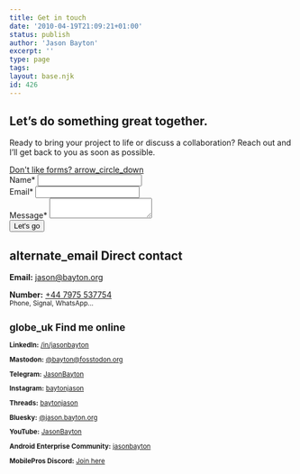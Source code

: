 ```yaml
---
title: Get in touch
date: '2010-04-19T21:09:21+01:00'
status: publish
author: 'Jason Bayton'
excerpt: ''
type: page
tags: 
layout: base.njk
id: 426
---
```


<section class="contact-hero">
<div class="contact-grid">
<div class="contact-info">
  <h1>Let’s do <span class="highlight">something great</span> together.</h1>
  <p>Ready to bring your project to life or discuss a collaboration? Reach out and I’ll get back to you as soon as possible.</p>

  <div class="scroll-down">
    <a href="#contact-details">
      Don't like forms? <span class="material-symbols-outlined">arrow_circle_down</span> 
    </a>
  </div>
</div>
<form name="contact" method="POST" data-netlify="true" action="/contact/success/" class="contact-form">
  <input type="hidden" name="form-name" value="contact">
  <div class="form-group">
    <label for="name">Name<span class="orange">*</span></label>
    <input type="text" id="name" name="name" required>
  </div>
  <div class="form-group">
    <label for="email">Email<span class="orange">*</span></label>
    <input type="email" id="email" name="email" required>
  </div>
  <div class="form-group">
    <label for="message">Message<span class="orange">*</span></label>
    <textarea id="message" name="message" required></textarea>
  </div>
  <button type="submit" class="cta-btn">Let's go</button>
</form>
</div>
</section>

<section class="contact-hero">
  <div class="contact-grid">
    <div class="contact-info">
      <h2 id="contact-details"><span class="material-symbols-outlined">
alternate_email
</span> Direct contact</h2>
      <p><strong>Email:</strong> <a href="mailto:jason@bayton.org">jason@bayton.org</a></p>
      <p><strong>Number:</strong> <a href="tel:+447975537754">+44 7975 537754</a><br>
      <small>Phone, Signal, WhatsApp...</p>
    </div>
    <div class="contact-info">
      <h2><span class="material-symbols-outlined">
globe_uk
</span> Find me online</h2>
      <p><strong>LinkedIn:</strong> <a href="https://linkedin.com/in/jasonbayton">/in/jasonbayton</a></p>
      <p><strong>Mastodon:</strong> <a href="https://fosstodon.org/@bayton">@bayton@fosstodon.org</a></p>
      <p><strong>Telegram:</strong> <a href="https://t.me/JasonBayton">JasonBayton</a></p>
      <p><strong>Instagram:</strong> <a href="https://instagram.com/baytonjason">baytonjason</a></p>
      <p><strong>Threads:</strong> <a href="https://threads.net/@baytonjason">baytonjason</a></p>
      <p><strong>Bluesky:</strong> <a href="https://bsky.app/profile/jason.bayton.org">@jason.bayton.org</a></p>
      <p><strong>YouTube:</strong> <a href="https://youtube.com/@jasonbayton">JasonBayton</a></p>
      <p><strong>Android Enterprise Community:</strong> <a href="https://www.androidenterprise.community/t5/user/viewprofilepage/user-id/11">jasonbayton</a></p>
      <p><strong>MobilePros Discord:</strong> <a href="https://discord.gg/KGEpPxnjNu">Join here</a></p>
    </div>
  </div>
</section>